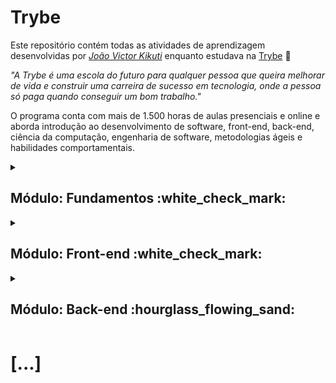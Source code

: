 # Trybe

Este repositório contém todas as atividades de aprendizagem desenvolvidas por _[João Victor Kikuti](https://github.com/kikutii)_ enquanto estudava na [Trybe](https://www.betrybe.com/) :rocket:

_"A Trybe é uma escola do futuro para qualquer pessoa que queira melhorar de vida e construir uma carreira de sucesso em tecnologia, onde a pessoa só paga quando conseguir um bom trabalho."_

O programa conta com mais de 1.500 horas de aulas presenciais e online e aborda introdução ao desenvolvimento de software, front-end, back-end, ciência da computação, engenharia de software, metodologias ágeis e habilidades comportamentais.

<details>
  <summary>
    <h2>Módulo: Fundamentos :white_check_mark:</h2>
  </summary>
  <h5>Bloco/Seção 1: Introdução - Unix & Shell</h5>

  - [x] 1-3: _Unix & Bash - Part 1_
  - [x] 1-4: _Unix & Bash - Part 2_

  <h5>Bloco/Seção 2: Git & GitHub</h5>

  - [x] 2-1: _O que é e para que serve?_
  - [x] 2-2: _Entendendo os comandos_

  <h5>Bloco/Seção 3: Introdução - HTML & CSS</h5>

  - [x] 3-1: _HTML & CSS - Estruturas de página_
  - [x] 3-2: _HTML & CSS - Primeiros passos em CSS_
  - [x] 3-3: _HTML & CSS - Seletores e posicionamento_
  - [x] 3-4: _HTML Semântico_
  - [x] 3-5: _[Projeto - Lessons Learned - HTML & CSS](https://github.com/kikutii/kikuti-project-lessons-learned)_

  <h5>Bloco/Seção 4: Introdução - JavaScript</h5>

  - [x] 4-1: _JavaScript - Primeiros passos_
  - [x] 4-2: _JavaScript - Array e loop For_
  - [x] 4-3: _JavaScript - Lógica de Programação e Algoritmos_
  - [x] 4-4: _JavaScript - Objetos e funções_
  - [x] 3-5: _[Projeto - Playground Functions - Javascript](https://github.com/kikutii/kikuti-project-playground-functions)_

  <h5>Bloco/Seção 5: Introdução - JavaScript - Projetos</h5>

  - [x] 5-1: _Javascript - DOM e seletores_
  - [x] 5-2: _Javascript - Trabalhando com elementos_
  - [x] 5-3: _Javascript - Eventos_
  - [x] 5-4: _Javascript - Web Storage_
  - [x] 5-5: _[Projeto - Pixel Art - Javascript & HTML/CSS](https://github.com/kikutii/kikuti-project-pixels-art)_

  <h5>Bloco/Seção 6: Introdução - Front-end</h5>

  - [x] 6-1: _HTML & CSS - Forms_
  - [x] 6-2: _Bibliotecas JavaScript e Frameworks CSS_
  - [x] 6-3: _CSS Flexbox - Part 1_
  - [x] 6-4: _CSS Flexbox - Part 2_
  - [x] 6-5: _CSS Responsivo - Mobile First_
  - [x] 6-6: _[Projeto - TrybeWarts](https://github.com/kikutii/kikuti-trybewarts-project)_

  <h5>Bloco/Seção 7: JavaScript ES6 & Testes Unitários</h5>

  - [x] 7-1: _JavaScript ES6 - let, const, arrow functions e template literals_
  - [x] 7-2: _JavaScript ES6 - Fluxo de exceção e Objetos_
  - [x] 7-3: _Primeiros passos em Jest_
  - [x] 7-4: _[Projeto - JavaScript Testes Unitários - Jest](https://github.com/kikutii/kikuti-project-js-unit-tests)_

  <h5>Bloco/Seção 8: JavaScript ES6</h5>

  - [x] 8-1: _JavaScript ES6 - Introdução a Higher Order Funcstions_
  - [x] 8-2: _JavaScript ES6 - Higher Order Functions - forEach, find, filter, some, every, sort_
  - [x] 8-3: _JavaScript ES6 - Higher Order Functions - map e filter_
  - [x] 8-4: _JavaScript ES6 - Higher Order Funcstions - reduce_
  - [x] 8-5: _JavaScript ES6 - spread operator, parâmetro rest, destructuring e mais_
  - [x] 8-6: _[Projeto - Zoo functions - Javascript](https://github.com/kikutii/kikuti-zoo-functions-project)_
</details>

<details>
  <summary>
    <h2>Módulo: Front-end :white_check_mark:</h2>
  </summary>
  <h5>Bloco/Seção 9: Assincronicidade & Callbacks</h5>

  - [x] 9-1: _JavaScript Assíncrono e Callbacks_
  - [x] 9-2: _JavaScript Assíncrono - Fetch API e async/await_
  - [x] 9-3: _Jest - Testes Assíncronos_
  - [x] 9-4: _[Projeto - Carrinho de Compras](https://github.com/kikutii/kikuti-project-shopping-cart)_

  <h5>Bloco/Seção 10: Introdução - React</h5>

  - [x] 10-1: _'Hello, world!' no React!_
  - [x] 10-2: _Componentes React_
  - [ ] 10-3: _[Projeto - Solar System]()_

  <h5>Bloco/Seção 11: React</h5>

  - [ ] 11-1: _Components com estado e eventos_
  - [ ] 11-2: _Formulários no React_
  - [x] 11-3: _[Projeto - Tryunfo](https://github.com/kikutii/kikutii-project-tryunfo)_

  <h5>Bloco/Seção 12: Ciclo de Vida de Componentes e React router</h5>

  - [ ] 12-1: _Ciclo de vida de componentes_
  - [ ] 12-2: _React Router_
  - [ ] 12-3: _[Projeto - TrybeTunes]()_

  <h5>Bloco/Seção 13: Metodologias Ágeis</h5>

  - [ ] 13-1: _Metodologias Ágeis_
  - [ ] 13-2: _[Projeto - Frontend Online Store]()_

  <h5>Bloco/Seção 14: Testes em React</h5>

  - [ ] 14-1: _RTL - Primeiros passos_
  - [ ] 14-2: _RTL - mocks e inputs_
  - [ ] 14-3: _RTL - Testando React Router_
  - [ ] 14-4: _[Projeto - Testes em React]()_

  <h5>Bloco/Seção 15: Introdução ao Redux</h5>

  - [ ] 15-1: _Introdução ao Redux - O estado global da aplicação_
  - [ ] 15-2: _React com Redux - Parte 1_
  - [ ] 15-3: _React com Redux - Prática_
  - [ ] 15-4: _React com Redux - Parte 2_
  - [ ] 15-5: _Testes síncronos com React-Redux_
  - [ ] 15-6: _[Projeto - Trybe Wallet]()_

  <h5>Bloco/Seção 16: Projeto React</h5>

  - [ ] 16-1: _[Projeto - Jogo de Trivia]()_

  <h5>Bloco/Seção 18: React & Context API</h5>

  - [ ] 18-1: _Context API do React_
  - [ ] 18-2: _React Hooks - useState e useContext_
  - [ ] 18-3: _React Hooks - useEffect e Hooks customizados_
  - [ ] 18-4: _[Projeto - StarWars Datatable com Context API e Hooks]()_

  <h5>Bloco/Seção 19: Projeto Final de Front-end</h5>

  - [ ] 19-1: _[Projeto - App de Receitas]()_
</details>

<details>
  <summary>
    <h2>Módulo: Back-end :hourglass_flowing_sand:</h2>
  </summary>
  <h5>Bloco/Seção 20: Introdução - Bancos de dados relacionais</h5>

  - [ ] 20-1: _Banco de dados SQL_
  - [ ] 20-2: _Encontrando dados em um banco de dados_
  - [ ] 20-3: _Filtrando dados de forma específica_
  - [ ] 20-4: _Manipulando tabelas_
  - [ ] 20-5: _[Projeto - All For One]()_

  <h5>Bloco/Seção 21: Bancos de dados relacionais</h5>

  - [ ] 21-1: _Funções mais usadas no SQL_
  - [ ] 21-2: _Descomplicando JOINs e UNIONs_
  - [ ] 21-3: _Stored Routines & Subqueries_
  - [ ] 21-4: _[Projeto - Vocabulary Booster]()_

  <h5>Bloco/Seção 22: Bancos de dados relacionais</h5>

  - [ ] 22-1: _Transformando ideias em um modelo de banco de dados_
  - [ ] 22-2: _Normalização, Formas Normais e Dumps_
  - [ ] 22-2: _Transformando ideias em um modelo de banco de dados - Parte 2_
  - [ ] 22-3: _[Projeto - One For All]()_

  <h5>Bloco/Seção 23: Introdução - NoSQL</h5>

  - [ ] 23-1: _MongoDB - Introdução_
  - [ ] 23-2: _Filter Operators_
  - [ ] 23-3: _[Projeto - Data Flights]()_

  <h5>Bloco/Seção 24: Updates</h5>

  - [ ] 24-1: _Updates Simples_
  - [ ] 24-2: _Updates Complexos - Arrays - Parte 1_
  - [ ] 24-3: _Updates Complexos - Arrays - Parte 2_
  - [ ] 24-4: _[Projeto - Commerce]()_

  <h5>Bloco/Seção 25: Aggregation Framework</h5>

  - [ ] 25-1: _Aggregation Framework - Part 1_
  - [ ] 25-2: _Aggregation Framework - Part 2_
  - [ ] 25-3: _[Projeto - Aggregations]()_

  <h5>Bloco/Seção 26: Intro - NodeJS</h5>

  - [ ] 26-1: _NodeJS - Introdução_
  - [ ] 26-2: _NodeJS - Fluxo Assíncrono_
  - [ ] 26-3: _NodeJS - Arquitetura_
  - [ ] 26-4: _[Projeto - A CLI of Ice and Fire]()_

  <h5>Bloco/Seção 27: NodeJS</h5>

  - [ ] 27-1: _Express: HTTP com Node.js_
  - [ ] 27-2: _Arquitetura de Software - Introdução ao MVC_
  - [ ] 27-3: _[Projeto - Cookmaster]()_

  <h5>Bloco/Seção 28: NodeJS</h5>

  - [ ] 28-1: _Arquitetura de Software - Camada de Serviço_
  - [ ] 28-2: _Arquitetura web - Rest e Restful_
  - [ ] 28-3: _[Projeto - Store Manager]()_

  <h5>Bloco/Seção 29: NodeJS</h5>

  - [ ] 29-1: _NodeJS - JWT - (JSON Web Token)_
  - [ ] 29-2: _NodeJS - Upload de arquivos com Multer_
  - [ ] 29-3: _[Projeto - Cookmaster V2]()_

  <h5>Bloco/Seção 30: Introdução - Deploy</h5>

  - [ ] 30-1: _Infraestrutura - Deploy com Heroku_
  - [ ] 30-2: _Deploy - Gerenciadores de Processos_
  - [ ] 30-3: _[Projeto - Stranger Things]()_

  <h5>Bloco/Seção 31: Projeto</h5>

  - [ ] 31-1: _[Projeto - Trybeer]()_

  <h5>Bloco/Seção 32: Arquitetura de Software</h5>

  - [ ] 32-1: _Arquitetura - Princípios SOLID_
  - [ ] 32-2: _ORM - Interface da aplicação com o banco de dados_
  - [ ] 32-3: _Arquitetura de Software - DDD_
  - [ ] 32-4: _Boas práticas na escrita de testes_
  - [ ] 32-3: _[Projeto - API de Blogs]()_

  <h5>Bloco/Seção 33: Sockets</h5>

  - [ ] 30-1: _Sockets - TCP/UDP & NET_
  - [ ] 30-2: _Sockets - Socket.io_
  - [ ] 30-3: _[Projeto - Webchat]()_

  <h5>Bloco/Seção 34: Projeto</h5>

  - [ ] 34-1: _[Projeto - Trybeer V2]()_

  ## Módulo: Ciência da Computação :hourglass_flowing_sand:

  <h5>Bloco/Seção 35: Introdução - Ciência da Computação</h5>

  - [ ] 35-1: _Arquitetura de Computadores_
  - [ ] 35-2: _Arquitetura de redes_
  - [ ] 35-3: _Redes de computadores, ferramentas e segurança_
  - [ ] 35-4: _[Projeto - Explorando os protocolos]()_

  <h5>Bloco/Seção 36: Python</h5>

  - [ ] 35-1: _Aprendendo Python_
  - [ ] 35-2: _Testes e Exceções_
  - [ ] 35-3: _Entrada e Saída de dados_
  - [ ] 36-4: _Entrada e Saída de dados_
  - [ ] 35-5: _[Projeto - Tech news]()_
</details>

# [...]

